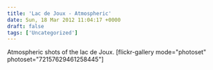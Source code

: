 ```yaml
---
title: 'Lac de Joux - Atmospheric'
date: Sun, 18 Mar 2012 11:04:17 +0000
draft: false
tags: ['Uncategorized']
---
```


Atmospheric shots of the lac de Joux. \[flickr-gallery mode="photoset" photoset="72157629461258445"\]